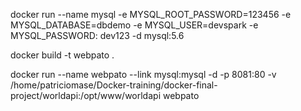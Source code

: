 docker run --name mysql -e MYSQL_ROOT_PASSWORD=123456 -e MYSQL_DATABASE=dbdemo -e MYSQL_USER=devspark -e MYSQL_PASSWORD: dev123 -d mysql:5.6


docker build -t webpato . 

docker run --name webpato --link mysql:mysql -d -p 8081:80 -v /home/patriciomase/Docker-training/docker-final-project/worldapi:/opt/www/worldapi webpato
